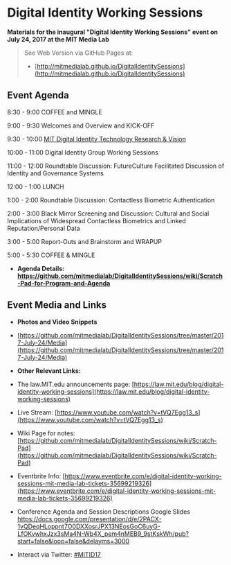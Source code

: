 # Digital Identity Working Sessions

**Materials for the inaugural "Digital Identity Working Sessions" event on July 24, 2017 at the MIT Media Lab**

> See Web Version via GitHub Pages at:
> * [http://mitmedialab.github.io/DigitalIdentitySessions](http://mitmedialab.github.io/DigitalIdentitySessions)


## Event Agenda

8:30 - 9:00 COFFEE and MINGLE

9:00 - 9:30 Welcomes and Overview and KICK-OFF

9:30 - 10:00 [MIT Digital Identity Technology Research & Vision](https://www.youtube.com/watch?v=tVQ7Egg13_s)

10:00 - 11:00 Digital Identity Group Working Sessions

11:00 - 12:00 Roundtable Discussion: FutureCulture Facilitated Discussion of Identity and Governance Systems

12:00 - 1:00 LUNCH

1:00 - 2:00 Roundtable Discussion: Contactless Biometric Authentication

2:00 - 3:00 Black Mirror Screening and Discussion: Cultural and Social Implications of Widespread Contactless Biometrics and Linked Reputation/Personal Data 

3:00 - 5:00 Report-Outs and Brainstorm and WRAPUP

5:00 - 5:30 COFFEE & MINGLE

* **Agenda Details: https://github.com/mitmedialab/DigitalIdentitySessions/wiki/Scratch-Pad-for-Program-and-Agenda**



## Event Media and Links 

* **Photos and Video Snippets**

* [https://github.com/mitmedialab/DigitalIdentitySessions/tree/master/2017-July-24/Media](https://github.com/mitmedialab/DigitalIdentitySessions/tree/master/2017-July-24/Media)

* **Other Relevant Links:**
* The law.MIT.edu announcements page: [https://law.mit.edu/blog/digital-identity-working-sessions](https://law.mit.edu/blog/digital-identity-working-sessions)
* Live Stream: [https://www.youtube.com/watch?v=tVQ7Egg13_s](https://www.youtube.com/watch?v=tVQ7Egg13_s)
* Wiki Page for notes: [https://github.com/mitmedialab/DigitalIdentitySessions/wiki/Scratch-Pad](https://github.com/mitmedialab/DigitalIdentitySessions/wiki/Scratch-Pad)
* Eventbrite Info: [https://www.eventbrite.com/e/digital-identity-working-sessions-mit-media-lab-tickets-35699219326](https://www.eventbrite.com/e/digital-identity-working-sessions-mit-media-lab-tickets-35699219326)
* Conference Agenda and Session Descriptions Google Slides [https://docs.google.com/presentation/d/e/2PACX-1vQDeqHLoppnt7O0DXXosrJPX13NEosGoC6uyG-LfOKvwhxJzx3sMa4N-Wb4X_pem4nMEB9_9stKskWh/pub?start=false&loop=false&delayms=3000 ](https://docs.google.com/presentation/d/e/2PACX-1vQDeqHLoppnt7O0DXXosrJPX13NEosGoC6uyG-LfOKvwhxJzx3sMa4N-Wb4X_pem4nMEB9_9stKskWh/pub?start=false&loop=false&delayms=3000)
* Interact via Twitter: [#MITID17](https://twitter.com/hashtag/mitid17?src=hash)


